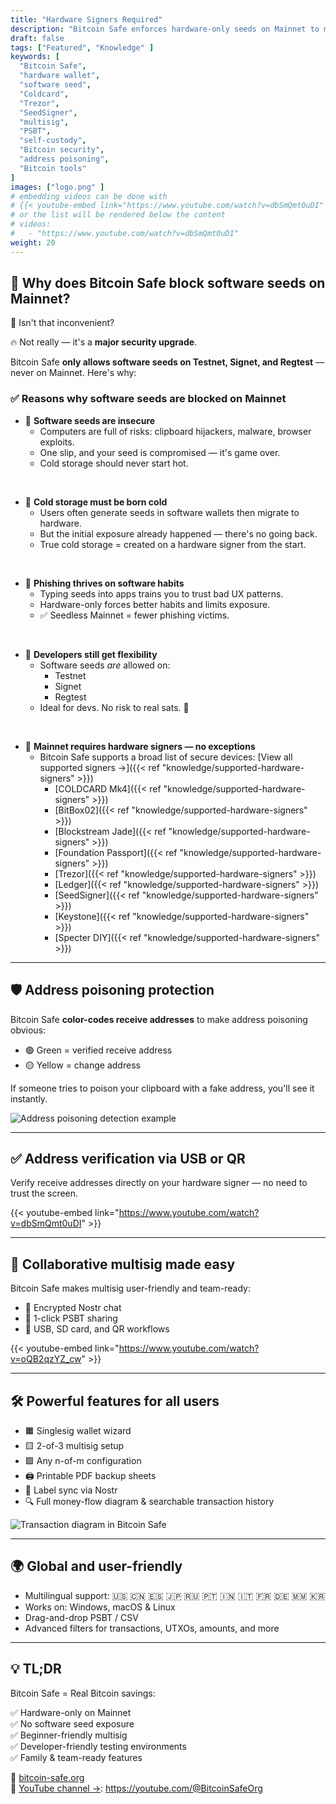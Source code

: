 ```yaml
---
title: "Hardware Signers Required"
description: "Bitcoin Safe enforces hardware-only seeds on Mainnet to maximize security and avoid the risks of software-based key storage. Here's why that matters."
draft: false
tags: ["Featured", "Knowledge" ]
keywords: [
  "Bitcoin Safe",
  "hardware wallet",
  "software seed",
  "Coldcard",
  "Trezor",
  "SeedSigner",
  "multisig",
  "PSBT",
  "self-custody",
  "Bitcoin security",
  "address poisoning",
  "Bitcoin tools"
]
images: ["logo.png" ]
# embedding videos can be done with 
# {{< youtube-embed link="https://www.youtube.com/watch?v=dbSmQmt0uDI" >}}
# or the list will be rendered below the content
# videos:
#   - "https://www.youtube.com/watch?v=dbSmQmt0uDI"
weight: 20
---
```


 

## 🚫 Why does Bitcoin Safe block software seeds on Mainnet?

🤔 Isn't that inconvenient?

🔥 Not really — it's a **major security upgrade**.

Bitcoin Safe **only allows software seeds on Testnet, Signet, and Regtest** — never on Mainnet. Here's why:

### ✅ Reasons why software seeds are blocked on Mainnet

- 🧠 **Software seeds are insecure** 
  - Computers are full of risks: clipboard hijackers, malware, browser exploits.
  - One slip, and your seed is compromised — it's game over.
  - Cold storage should never start hot.

</br>

- 🧊 **Cold storage must be born cold**
  - Users often generate seeds in software wallets then migrate to hardware.
  - But the initial exposure already happened — there's no going back.
  - True cold storage = created on a hardware signer from the start.

</br>

- 🎣 **Phishing thrives on software habits**
  - Typing seeds into apps trains you to trust bad UX patterns.
  - Hardware-only forces better habits and limits exposure.
  - ✅ Seedless Mainnet = fewer phishing victims.

</br>

- 🧪 **Developers still get flexibility**
  - Software seeds *are* allowed on:
    - Testnet
    - Signet
    - Regtest
  - Ideal for devs. No risk to real sats. 🧡



</br>

- 🔐 **Mainnet requires hardware signers — no exceptions**
  - Bitcoin Safe supports a broad list of secure devices: [View all supported signers →]({{< ref "knowledge/supported-hardware-signers" >}})
    - [COLDCARD Mk4]({{< ref "knowledge/supported-hardware-signers" >}})
    - [BitBox02]({{< ref "knowledge/supported-hardware-signers" >}})
    - [Blockstream Jade]({{< ref "knowledge/supported-hardware-signers" >}})
    - [Foundation Passport]({{< ref "knowledge/supported-hardware-signers" >}})
    - [Trezor]({{< ref "knowledge/supported-hardware-signers" >}})
    - [Ledger]({{< ref "knowledge/supported-hardware-signers" >}})
    - [SeedSigner]({{< ref "knowledge/supported-hardware-signers" >}})
    - [Keystone]({{< ref "knowledge/supported-hardware-signers" >}})
    - [Specter DIY]({{< ref "knowledge/supported-hardware-signers" >}})


---

## 🛡️ Address poisoning protection

Bitcoin Safe **color-codes receive addresses** to make address poisoning obvious:

- 🟢 Green = verified receive address  
- 🟡 Yellow = change address  

If someone tries to poison your clipboard with a fake address, you'll see it instantly.

![Address poisoning detection example](https://i.postimg.cc/Pr4QwkgZ/431986530-187e3dbc-05f5-4386-8f80-f15eb2170fb1.png)

---

## ✅ Address verification via USB or QR

Verify receive addresses directly on your hardware signer — no need to trust the screen.

{{< youtube-embed link="https://www.youtube.com/watch?v=dbSmQmt0uDI" >}}

---

## 🤝 Collaborative multisig made easy

Bitcoin Safe makes multisig user-friendly and team-ready:

- 🔐 Encrypted Nostr chat  
- 🔁 1-click PSBT sharing  
- 💾 USB, SD card, and QR workflows

{{< youtube-embed link="https://www.youtube.com/watch?v=oQB2qzYZ_cw" >}}

---

## 🛠️ Powerful features for all users

- 🟧 Singlesig wallet wizard  
- 🟨 2-of-3 multisig setup  
- 🟩 Any n-of-m configuration  
- 🖨️ Printable PDF backup sheets  
- 🔁 Label sync via Nostr  
- 🔍 Full money-flow diagram & searchable transaction history

![Transaction diagram in Bitcoin Safe](/images/bitcoin-safe-diagram-overview.png)

---

## 🌍 Global and user-friendly

- Multilingual support: 🇺🇸 🇨🇳 🇪🇸 🇯🇵 🇷🇺 🇵🇹 🇮🇳 🇮🇹 🇫🇷 🇩🇪 🇲🇲 🇰🇷  
- Works on: Windows, macOS & Linux  
- Drag-and-drop PSBT / CSV  
- Advanced filters for transactions, UTXOs, amounts, and more

---

## 💡 TL;DR

Bitcoin Safe = Real Bitcoin savings:

✅ Hardware-only on Mainnet  
✅ No software seed exposure  
✅ Beginner-friendly multisig  
✅ Developer-friendly testing environments  
✅ Family & team-ready features  

🔗 [bitcoin-safe.org](https://bitcoin-safe.org)  
🎥 [YouTube channel →](https://youtube.com/@BitcoinSafeOrg): https://youtube.com/@BitcoinSafeOrg
